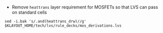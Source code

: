 * Remove `heattrans` layer requirement for MOSFETs so that LVS can pass on standard cells
```
sed -i.bak 's/.and(heattrans_drw)//g' $KLAYOUT_HOME/tech/lvs/rule_decks/mos_derivations.lvs
```